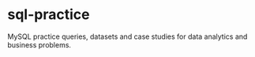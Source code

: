 # sql-practice
MySQL practice queries, datasets and case studies for data analytics and business problems.

